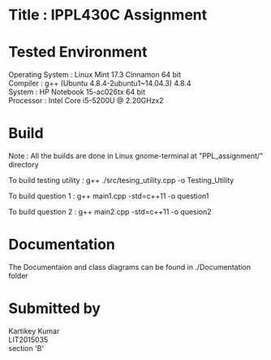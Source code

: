 # Title : IPPL430C Assignment

# Tested Environment
Operating System : Linux Mint 17.3 Cinnamon 64 bit <br/>
Compiler : g++ (Ubuntu 4.8.4-2ubuntu1~14.04.3) 4.8.4 <br/>
System : HP Notebook 15-ac026tx 64 bit <br/>
Processor : Intel Core i5-5200U @ 2.20GHzx2 <br/>

# Build

Note : All the builds are done in Linux gnome-terminal at "PPL_assignment/" directory

To build testing utility : g++ ./src/tesing_utility.cpp -o Testing_Utility 

To build question 1 : g++ main1.cpp -std=c++11 -o question1

To build question 2 : g++ main2.cpp -std=c++11 -o quesion2

# Documentation
The Documentaion and class diagrams can be found in ./Documentation folder

# Submitted by
Kartikey Kumar <br/>
LIT2015035 <br/>
section 'B' <br/>
